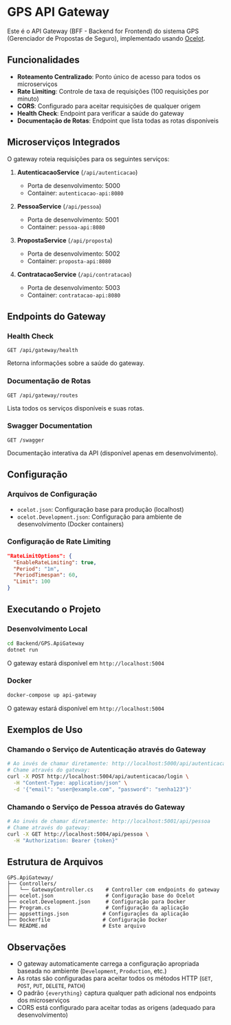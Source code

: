 # GPS API Gateway

Este é o API Gateway (BFF - Backend for Frontend) do sistema GPS (Gerenciador de Propostas de Seguro), implementado usando [Ocelot](https://github.com/ThreeMammals/Ocelot).

## Funcionalidades

- **Roteamento Centralizado**: Ponto único de acesso para todos os microserviços
- **Rate Limiting**: Controle de taxa de requisições (100 requisições por minuto)
- **CORS**: Configurado para aceitar requisições de qualquer origem
- **Health Check**: Endpoint para verificar a saúde do gateway
- **Documentação de Rotas**: Endpoint que lista todas as rotas disponíveis

## Microserviços Integrados

O gateway roteia requisições para os seguintes serviços:

1. **AutenticacaoService** (`/api/autenticacao`)
   - Porta de desenvolvimento: 5000
   - Container: `autenticacao-api:8080`

2. **PessoaService** (`/api/pessoa`)
   - Porta de desenvolvimento: 5001
   - Container: `pessoa-api:8080`

3. **PropostaService** (`/api/proposta`)
   - Porta de desenvolvimento: 5002
   - Container: `proposta-api:8080`

4. **ContratacaoService** (`/api/contratacao`)
   - Porta de desenvolvimento: 5003
   - Container: `contratacao-api:8080`

## Endpoints do Gateway

### Health Check
```
GET /api/gateway/health
```
Retorna informações sobre a saúde do gateway.

### Documentação de Rotas
```
GET /api/gateway/routes
```
Lista todos os serviços disponíveis e suas rotas.

### Swagger Documentation
```
GET /swagger
```
Documentação interativa da API (disponível apenas em desenvolvimento).

## Configuração

### Arquivos de Configuração

- `ocelot.json`: Configuração base para produção (localhost)
- `ocelot.Development.json`: Configuração para ambiente de desenvolvimento (Docker containers)

### Configuração de Rate Limiting

```json
"RateLimitOptions": {
  "EnableRateLimiting": true,
  "Period": "1m",
  "PeriodTimespan": 60,
  "Limit": 100
}
```

## Executando o Projeto

### Desenvolvimento Local

```bash
cd Backend/GPS.ApiGateway
dotnet run
```

O gateway estará disponível em `http://localhost:5004`

### Docker

```bash
docker-compose up api-gateway
```

O gateway estará disponível em `http://localhost:5004`

## Exemplos de Uso

### Chamando o Serviço de Autenticação através do Gateway
```bash
# Ao invés de chamar diretamente: http://localhost:5000/api/autenticacao/login
# Chame através do gateway:
curl -X POST http://localhost:5004/api/autenticacao/login \
  -H "Content-Type: application/json" \
  -d '{"email": "user@example.com", "password": "senha123"}'
```

### Chamando o Serviço de Pessoa através do Gateway
```bash
# Ao invés de chamar diretamente: http://localhost:5001/api/pessoa
# Chame através do gateway:
curl -X GET http://localhost:5004/api/pessoa \
  -H "Authorization: Bearer {token}"
```

## Estrutura de Arquivos

```
GPS.ApiGateway/
├── Controllers/
│   └── GatewayController.cs    # Controller com endpoints do gateway
├── ocelot.json                 # Configuração base do Ocelot
├── ocelot.Development.json     # Configuração para Docker
├── Program.cs                  # Configuração da aplicação
├── appsettings.json           # Configurações da aplicação
├── Dockerfile                 # Configuração Docker
└── README.md                  # Este arquivo
```

## Observações

- O gateway automaticamente carrega a configuração apropriada baseada no ambiente (`Development`, `Production`, etc.)
- As rotas são configuradas para aceitar todos os métodos HTTP (`GET`, `POST`, `PUT`, `DELETE`, `PATCH`)
- O padrão `{everything}` captura qualquer path adicional nos endpoints dos microserviços
- CORS está configurado para aceitar todas as origens (adequado para desenvolvimento)
